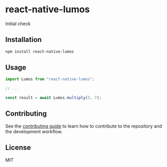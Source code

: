 # react-native-lumos

Initial check

## Installation

```sh
npm install react-native-lumos
```

## Usage

```js
import Lumos from "react-native-lumos";

// ...

const result = await Lumos.multiply(3, 7);
```

## Contributing

See the [contributing guide](CONTRIBUTING.md) to learn how to contribute to the repository and the development workflow.

## License

MIT
